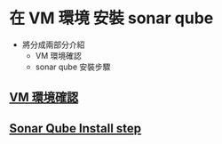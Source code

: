 # 在 VM 環境 安裝 sonar qube

* 將分成兩部分介紹
  * VM 環境確認
  * sonar qube 安裝步驟

## [VM 環境確認](./VM_Check/README.md)

## [Sonar Qube Install step](./InstallSteps/README.md)